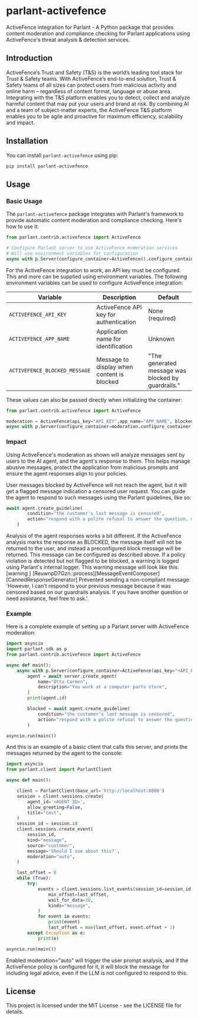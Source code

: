 # parlant-activefence

ActiveFence integration for Parlant - A Python package that provides content moderation and compliance checking for Parlant applications using ActiveFence's threat analysis & detection services.


## Introduction
ActiveFence’s Trust and Safety (T&S) is the world’s leading tool stack for Trust & Safety teams. With ActiveFence’s end-to-end solution, Trust & Safety teams of all sizes can protect users from malicious activity and online harm – regardless of content format, language or abuse area. Integrating with the T&S platform enables you to detect, collect and analyze harmful content that may put your users and brand at risk. By combining AI and a team of subject-matter experts, the ActiveFence T&S platform enables you to be agile and proactive for maximum efficiency, scalability and impact.

## Installation

You can install `parlant-activefence` using pip:

```bash
pip install parlant-activefence
```

## Usage

### Basic Usage

The `parlant-activefence` package integrates with Parlant's framework to provide automatic content moderation and compliance checking. Here's how to use it:

```python
from parlant.contrib.activefence import ActiveFence

# Configure Parlant server to use ActiveFence moderation services
# Will use environment variables for configuration
async with p.Server(configure_container=ActiveFence().configure_container) as server:

```

For the ActiveFence integration to work, an API key must be configured. This and more can be supplied using environment variables.
The following environment variables can be used to configure ActiveFence integration:

| Variable | Description | Default |
|----------|-------------|---------|
| `ACTIVEFENCE_API_KEY` | ActiveFence API key for authentication | None (required) |
| `ACTIVEFENCE_APP_NAME` | Application name for identification | Unknown |
| `ACTIVEFENCE_BLOCKED_MESSAGE` | Message to display when content is blocked | "The generated message was blocked by guardrails." |

These values can also be passed directly when initializing the container:

```python
from parlant.contrib.activefence import ActiveFence

moderation = ActiveFence(api_key="API_KEY",app_name="APP_NAME", blocked_message="This message was blocked")
async with p.Server(configure_container=moderation.configure_container) as server:
```

### Impact

Using ActiveFence's moderation as shown will analyze messages sent by users to the AI agent, and the agent's response to them.
This helps manage abusive messages, protect the application from malicious prompts and ensure the agent responses align to your policies.

User messages blocked by ActiveFence will not reach the agent, but it will get a flagged message indication a censored user request. You can guide the agent to respond to such messages using the Parlant guidelines, like so:
```python
await agent.create_guideline(
        condition="the customer's last message is censored",
        action="respond with a polite refusal to answer the question, mention that the message was censored based on guardrails analysis",
    )
```

Analysis of the agent responses works a bit different. If the ActiveFence analysis marks the response as BLOCKED, the message itself will not be returned to the user, and instead a preconfigured block message will be returned. This message can be configured as described above.
If a policy violation is detected but not flagged to be blocked, a warning is logged using Parlant's internal logger. This warning message will look like this:
[warning  ] [ReuwnpD7Gzn::process][MessageEventComposer][CannedResponseGenerator] Prevented sending a non-compliant message: 'However, I can't respond to your previous message because it was censored based on our guardrails analysis. If you have another question or need assistance, feel free to ask.'.

### Example

Here is a complete example of setting up a Parlant server with ActiveFence moderation:
```python
import asyncio
import parlant.sdk as p
from parlant.contrib.activefence import ActiveFence

async def main():
    async with p.Server(configure_container=ActiveFence(api_key="<API_KEY>",app_name="test").configure_container) as server:
        agent = await server.create_agent(
            name="Otto Carmen",
            description="You work at a computer parts store",
        )
        print(agent.id)

        blocked = await agent.create_guideline(
            condition="the customer's last message is censored",
            action="respond with a polite refusal to answer the question, mention that the message was censored based on guardrails analysis",
        )

asyncio.run(main())
```

And this is an example of a basic client that calls this server, and prints the messages returned by the agent to the console:
```python
import asyncio
from parlant.client import ParlantClient

async def main():

    client = ParlantClient(base_url='http://localhost:8800')
    session = client.sessions.create(
        agent_id='<AGENT ID>',
        allow_greeting=False,
        title="test",
    )
    session_id = session.id
    client.sessions.create_event(
        session_id,
        kind="message",
        source="customer",
        message='Should I sue about this?',
        moderation="auto",
    )

    last_offset = 0
    while (True):
        try:
            events = client.sessions.list_events(session_id=session_id,
                min_offset=last_offset,
                wait_for_data=30,
                kinds="message",
            )
            for event in events:
                print(event)
                last_offset = max(last_offset, event.offset + 1)
        except Exception as e:
            print(e)

asyncio.run(main())
```

Enabled moderation="auto" will trigger the user prompt analysis, and if the ActiveFence policy is configured for it, it will block the message for including legal advice, even if the LLM is not configured to respond to this.
## License

This project is licensed under the MIT License - see the LICENSE file for details.